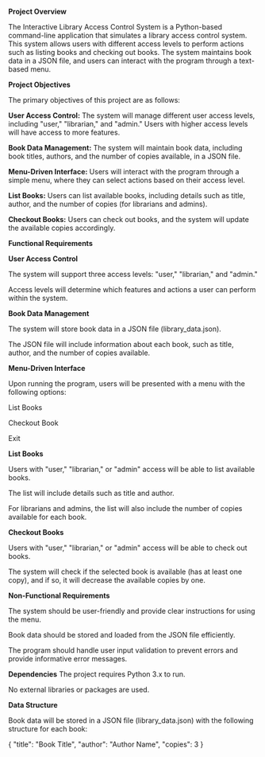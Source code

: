****Project Overview****

The Interactive Library Access Control System is a Python-based command-line application that simulates a library access control system. This system allows users with different access levels to perform actions such as listing books and checking out books. The system maintains book data in a JSON file, and users can interact with the program through a text-based menu.

****Project Objectives****

The primary objectives of this project are as follows:

**User Access Control:** The system will manage different user access levels, including "user," "librarian," and "admin." Users with higher access levels will have access to more features.

**Book Data Management:** The system will maintain book data, including book titles, authors, and the number of copies available, in a JSON file.

**Menu-Driven Interface:** Users will interact with the program through a simple menu, where they can select actions based on their access level.

**List Books:** Users can list available books, including details such as title, author, and the number of copies (for librarians and admins).

**Checkout Books:** Users can check out books, and the system will update the available copies accordingly.

**Functional Requirements**

**User Access Control**

The system will support three access levels: "user," "librarian," and "admin."

Access levels will determine which features and actions a user can perform within the system.

**Book Data Management**

The system will store book data in a JSON file (library_data.json).

The JSON file will include information about each book, such as title, author, and the number of copies available.

**Menu-Driven Interface**

Upon running the program, users will be presented with a menu with the following options:

List Books

Checkout Book

Exit

**List Books**

Users with "user," "librarian," or "admin" access will be able to list available books.

The list will include details such as title and author.

For librarians and admins, the list will also include the number of copies available for each book.

**Checkout Books**

Users with "user," "librarian," or "admin" access will be able to check out books.

The system will check if the selected book is available (has at least one copy), and if so, it will decrease the available copies by one.

**Non-Functional Requirements**

The system should be user-friendly and provide clear instructions for using the menu.

Book data should be stored and loaded from the JSON file efficiently.

The program should handle user input validation to prevent errors and provide informative error messages.

**Dependencies**
The project requires Python 3.x to run.

No external libraries or packages are used.

**Data Structure**

Book data will be stored in a JSON file (library_data.json) with the following structure for each book:

{
    "title": "Book Title",
    "author": "Author Name",
    "copies": 3
}
